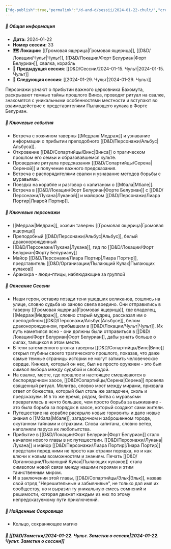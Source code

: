 ```yaml
---
{"dg-publish":true,"permalink":"/d-and-d/sessii/2024-01-22-chult/","created":"2024-01-22T21:25:41.175+04:00","updated":"2024-01-23T01:03:37.724+04:00"}
---
```



##### 📅 Общая информация

- **Дата:** 2024-01-22
- **Номер cессии:** 33
- **🗺️ Локации:** [[Громовая ящерица\|Громовая ящерица]], [[D&D/Локации/Чульт\|Чульт]], [[D&D/Локации/Форт Белуриан\|Форт Белуриан]], свалка, корабль
- **🔗 Предыдущая сессия**: [[D&D/Сессии/2024-01-15. Чульт\|2024-01-15. Чульт]]
- **🔗 Следующая сессия**: [[2024-01-29. Чульт\|2024-01-29. Чульт]]

Персонажи узнают о прибытии важного церковника Бахомута, раскрывают темные тайны прошлого Винса, проводят ритуал на свалке, знакомятся с уникальными особенностями местности и вступают во взаимодействие с представителями Пылающего кулака в Форте Белуриан.

##### 🔑 **Ключевые события**

- Встреча с хозяином таверны [[Медраж\|Медраж]] и узнавание информации о прибытии преподобного [[D&D/Персонажи/Альбус\|Альбуса]].
- Откровение [[D&D/Сопартийцы/Винс\|Винса]] о трагическом прошлом его семьи и образовавшемся культе.
- Проведение ритуала предсказания [[D&D/Сопартийцы/Серена\|Сереной]] и получение важного предсказания.
- Встреча с распорядителями свалки и узнавание методов борьбы с муравьями.
- Поездка на корабле и разговор с капитаном о [[Мбала\|Мбале]].
- Встреча в [[D&D/Локации/Форт Белуриан\|Форте Белуриан]] с [[D&D/Персонажи/Лукана\|Луканой]] и майором [[D&D/Персонажи/Лиара Портир\|Лиарой Портир]].

##### 🧍 **Ключевые персонажи**

- [[Медраж\|Медраж]], хозяин таверны [[Громовая ящерица\|Громовая ящерица]]
- Преподобный [[D&D/Персонажи/Альбус\|Альбус]], белый драконорожденный
- [[D&D/Персонажи/Лукана\|Лукана]], гид по [[D&D/Локации/Форт Белуриан\|Форту Белуриану]]
- Майор [[D&D/Персонажи/Лиара Портир\|Лиара Портир]], представитель [[D&D/Организации/Пылающий Кулак\|Пылающих кулаков]]
- Аракокра - люди-птицы, наблюдающие за группой
##### 📖 **Описание Сессии** 
- Наши герои, оставив позади тени ушедших великанов, сошлись на улице, словно судьба их заново свела воедино. Они отправились в таверну [[Громовая ящерица\|Громовая ящерица]], где владелец, [[Медраж\|Медраж]], словно старый мудрец, рассказал им о преподобном [[D&D/Персонажи/Альбус\|Альбусе]], белом драконорожденном, прибывшем в [[D&D/Локации/Чульт\|Чульт]]. Их путь наметился ясно - они должны были отправиться в [[D&D/Локации/Форт Белуриан\|Форт Белуриан]], дабы узнать больше о силах, таящихся в этом месте.
- В тени затемненного уголка таверны [[D&D/Сопартийцы/Винс\|Винс]] открыл глубины своего трагического прошлого, показав, что даже самые темные страницы истории не могут затмить человеческое сердце. Кинжал, который он нес, был не просто оружием - это был символ выбора между судьбой и свободой.
- На свалке, месте, где прошлое и настоящее смешиваются в беспорядочном хаосе, [[D&D/Сопартийцы/Серена\|Серена]] провела священный ритуал. Молитва, словно мост между мирами, призвала ответ от божества, который был столь же загадочен, сколь и предсказуем. И в то же время, рядом, битва с муравьями превратилась в нечто большее, чем просто борьба за выживание - это была борьба за порядок в хаосе, который создают сами жители.
- Путешествие на корабле раскрыло новые горизонты и дало новые знания о [[Мбала\|Мбале]], загадочном и заброшенном городе, окутанном тайнами и страхами. Слова капитана, словно ветер, наполняли паруса их любопытства.
- Прибытие в [[D&D/Локации/Форт Белуриан\|Форт Белуриан]] стало началом нового главы в их путешествии. [[D&D/Персонажи/Лукана\|Лукана]] и майор [[D&D/Персонажи/Лиара Портир\|Лиара Портир]] предстали перед ними не просто как стражи порядка, но и как ключи к новым возможностям и знаниям. Печать [[D&D/Организации/Пылающий Кулак\|Пылающих кулаков]] стала символом новой связи между нашими героями и этим таинственным миром.
- И в заключении этой главы, [[D&D/Сопартийцы/Эльк\|Эльк]], назвав свой отряд "Нерешительные и забывчивые", не только дал имя их сообществу, но и выразил ту уникальную смесь сомнений и решимости, которая движет каждым из них по этому непредсказуемому пути приключений.
##### 💎 **Найденные Сокровища** 
- Кольцо, сохраняющее магию
##### 📝 **[[D&D/Заметки/2024-01-22. Чульт. Заметки о сессии\|2024-01-22. Чульт. Заметки о сессии]]**

